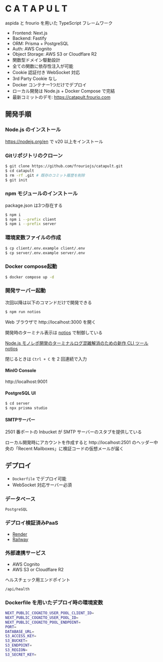 # C A T A P U L T

aspida と frourio を用いた TypeScript フレームワーク

- Frontend: Next.js
- Backend: Fastify
- ORM: Prisma + PostgreSQL
- Auth: AWS Cognito
- Object Storage: AWS S3 or Cloudflare R2
- 関数型ドメイン駆動設計
- 全ての関数に依存性注入が可能
- Cookie 認証付き WebSocket 対応
- 3rd Party Cookie なし
- Docker コンテナー1つだけでデプロイ
- ローカル開発は Node.js + Docker Compose で完結
- 最新コミットのデモ: https://catapult.frourio.com

## 開発手順

### Node.js のインストール

https://nodejs.org/en で v20 以上をインストール

### Gitリポジトリのクローン

```sh
$ git clone https://github.com/frouriojs/catapult.git
$ cd catapult
$ rm -rf .git # 既存のコミット履歴を削除
$ git init
```

### npm モジュールのインストール

package.json は3つ存在する

```sh
$ npm i
$ npm i --prefix client
$ npm i --prefix server
```

### 環境変数ファイルの作成

```sh
$ cp client/.env.example client/.env
$ cp server/.env.example server/.env
```

### Docker compose起動

```sh
$ docker compose up -d
```

### 開発サーバー起動

次回以降は以下のコマンドだけで開発できる

```sh
$ npm run notios
```

Web ブラウザで http://localhost:3000 を開く

開発時のターミナル表示は [notios](https://github.com/frouriojs/notios) で制御している

[Node.js モノレポ開発のターミナルログ混雑解消のための新作 CLI ツール notios](https://zenn.dev/luma/articles/nodejs-new-cli-tool-notios)

閉じるときは `Ctrl + C` を 2 回連続で入力

#### MinIO Console

http://localhost:9001

#### PostgreSQL UI

```sh
$ cd server
$ npx prisma studio
```

#### SMTPサーバー

2501 番ポートの Inbucket が SMTP サーバーのスタブを提供している

ローカル開発時にアカウントを作成すると http://localhost:2501 のヘッダー中央の「Recent Mailboxes」に検証コードの仮想メールが届く

## デプロイ

- `Dockerfile` でデプロイ可能
- WebSocket 対応サーバー必須

### データベース

`PostgreSQL`

### デプロイ検証済みPaaS

- [Render](https://render.com)
- [Railway](https://railway.app)

### 外部連携サービス

- AWS Cognito
- AWS S3 or Cloudflare R2

ヘルスチェック用エンドポイント

`/api/health`

### Dockerfile を用いたデプロイ時の環境変数

```sh
NEXT_PUBLIC_COGNITO_USER_POOL_CLIENT_ID=
NEXT_PUBLIC_COGNITO_USER_POOL_ID=
NEXT_PUBLIC_COGNITO_POOL_ENDPOINT=
PORT=
DATABASE_URL=
S3_ACCESS_KEY=
S3_BUCKET=
S3_ENDPOINT=
S3_REGION=
S3_SECRET_KEY=
```
